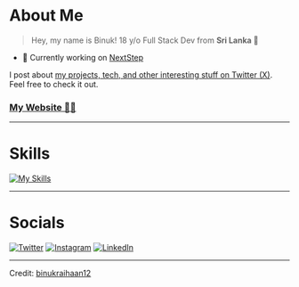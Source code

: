 # About Me   

> Hey, my name is Binuk! 18 y/o Full Stack Dev from **Sri Lanka 🦁**  

- 🔨 Currently working on [NextStep](https://github.com/binukraihaan12/nextstep3)  

I post about [my projects, tech, and other interesting stuff on Twitter (X)](https://twitter.com/binuk_raihaan). Feel free to check it out.  

### [My Website 🧑‍💻](https://github.com/binukraihaan12)  

---

# Skills  

[![My Skills](https://skillicons.dev/icons?i=js,ts,python,tailwind,next,mongo,react,flutter,php,firebase,vite)](#)

---

# Socials  

<p align="left">  
<a href="https://twitter.com/binuk_raihaan" target="_blank"><img src="https://skillicons.dev/icons?i=twitter" alt="Twitter"></a>  
<a href="https://www.instagram.com/binuk.raihaan/" target="_blank"><img src="https://skillicons.dev/icons?i=instagram" alt="Instagram"></a>  
<a href="https://www.linkedin.com/in/binuk-raihaan" target="_blank"><img src="https://skillicons.dev/icons?i=linkedin" alt="LinkedIn"></a>  
</p>

---

Credit: [binukraihaan12](https://github.com/binukraihaan12)
